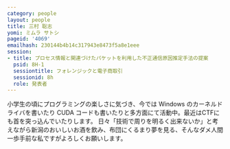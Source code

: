```yaml
---
category: people
layout: people
title: 三村 聡志
yomi: ミムラ サトシ
pageid: '4069'
emailhash: 230144b4b14c317943e8473f5a8e1eee
session:
- title: プロセス情報と関連づけたパケットを利用した不正通信原因推定手法の提案
  psid: 8H-1
  sessiontitle: フォレンジックと電子商取引
  sessionid: 8h
  role: 発表者
---
```

小学生の頃にプログラミングの楽しさに気づき、今では Windows のカーネルドライバを書いたり CUDA コードも書いたりと多方面にて活動中。最近はCTFにも首を突っ込んでいたりします。
日々「技術で周りを明るく出来ないか」と考えながら新潟のおいしいお酒を飲み、布団にくるまり夢を見る、そんなダメ人間一歩手前な私ですがよろしくお願いします。